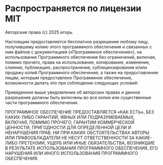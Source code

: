 # Распространяется по лицензии MIT

Авторские права (c) 2025 игорь.

Настоящим предоставляется бесплатное разрешение любому лицу, получившему копию этого программного обеспечения и связанных с ним файлов с документацией («Программное обеспечение»), на использование Программного обеспечения без ограничений, включая, помимо прочего, права на использование, копирование, изменение, слияние, публикацию, распространение, сублицензирование и/или продажу копий Программного обеспечения, а также на предоставление лицам, которым предоставлено Программное обеспечение, возможности делать это при соблюдении следующих условий:

Приведенное выше уведомление об авторских правах и данное разрешение должны быть включены во все копии или существенные части программного обеспечения.

ПРОГРАММНОЕ ОБЕСПЕЧЕНИЕ ПРЕДОСТАВЛЯЕТСЯ «КАК ЕСТЬ», БЕЗ КАКИХ-ЛИБО ГАРАНТИЙ, ЯВНЫХ ИЛИ ПОДРАЗУМЕВАЕМЫХ, ВКЛЮЧАЯ, ПОМИМО ПРОЧЕГО, ГАРАНТИИ КОММЕРЧЕСКОЙ ЦЕННОСТИ, ПРИГОДНОСТИ ДЛЯ ОПРЕДЕЛЕННОЙ ЦЕЛИ И НЕНАРУШЕНИЯ ПРАВ. НИ ПРИ КАКИХ ОБСТОЯТЕЛЬСТВАХ АВТОРЫ ИЛИ ПРАВООБЛАДАТЕЛИ НЕ НЕСУТ ОТВЕТСТВЕННОСТИ ЗА КАКИЕ-ЛИБО ПРЕТЕНЗИИ, УЩЕРБ ИЛИ ИНЫЕ ОБЯЗАТЕЛЬСТВА, ВОЗНИКШИЕ В РЕЗУЛЬТАТЕ ИСПОЛЬЗОВАНИЯ ПРОГРАММНОГО ОБЕСПЕЧЕНИЯ, ЕГО НАРУШЕНИЯ ИЛИ ИНОГО ИСПОЛЬЗОВАНИЯ ПРОГРАММНОГО ОБЕСПЕЧЕНИЯ.